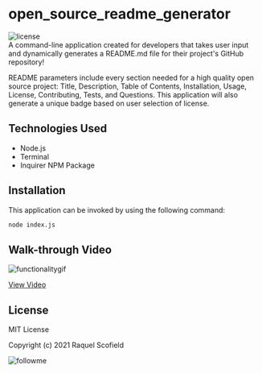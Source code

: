 # open_source_readme_generator
![license](https://img.shields.io/github/license/raquellee/professional_readme_generator)<br />
A command-line application created for developers that takes user input and dynamically generates a README.md file for their project's GitHub repository!

README parameters include every section needed for a high quality open source project: Title, Description, Table of Contents, Installation, Usage, License, Contributing, Tests, and Questions. This application will also generate a unique badge based on user selection of license.

## Technologies Used 
* Node.js
* Terminal
* Inquirer NPM Package

## Installation
This application can be invoked by using the following command:

```bash
node index.js
```
## Walk-through Video
![functionalitygif](https://github.com/RaquelLee/open_source_readme_generator/blob/main/assets/images/readmeGenerator.gif)

[View Video](https://drive.google.com/file/d/1PP9akU8zb4sHfyAdX3eqvldZ7pIV09ub/view)

## License 
MIT License

Copyright (c) 2021 Raquel Scofield

![followme](https://img.shields.io/github/followers/raquellee?label=Follow&style=social)
